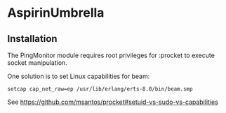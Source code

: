 # AspirinUmbrella

## Installation
The PingMonitor module requires root privileges for :procket to execute socket manipulation.

One solution is to set Linux capabilities for beam:

```
setcap cap_net_raw=ep /usr/lib/erlang/erts-8.0/bin/beam.smp
```

See https://github.com/msantos/procket#setuid-vs-sudo-vs-capabilities

